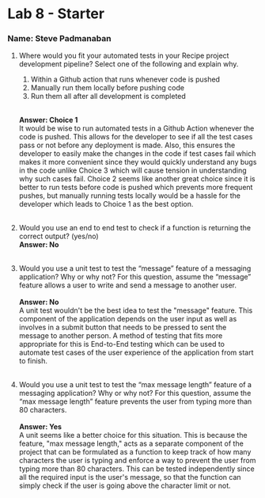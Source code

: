 # Lab 8 - Starter
### Name: Steve Padmanaban <br>
1. Where would you fit your automated tests in your Recipe project development pipeline? Select one of the following and explain why.

   1. Within a Github action that runs whenever code is pushed 
   2. Manually run them locally before pushing code
   3. Run them all after all development is completed<br><br>

    **Answer: Choice 1** <br>
    It would be wise to run automated tests in a Github Action whenever the code is pushed. This allows for the developer to see if all the test cases pass or not before any deployment is made. Also, this ensures the developer to easily make the changes in the code if test cases fail which makes it more convenient since they would quickly understand any bugs in the code unlike Choice 3 which will cause tension in understanding why such cases fail. Choice 2 seems like another great choice since it is better to run
    tests before code is pushed which prevents more frequent pushes, but manually running tests locally would be a hassle for the developer which leads to Choice 1 as the best option. <br><br>

2. Would you use an end to end test to check if a function is returning the correct output? (yes/no) <br>
    **Answer: No**<br><br>

3. Would you use a unit test to test the “message” feature of a messaging application? Why or why not? For this question, assume the “message” feature allows a user to write and send a message to another user. <br><br>
   **Answer: No** <br>
   A unit test wouldn't be the best idea to test the "message" feature. This component of the application depends on the user input as well as involves in a submit button that needs to be pressed to sent the message to another person. A method of testing that fits more appropriate for this is End-to-End testing which can be used to automate test cases of the user experience of the application from start to finish. <br><br>
   
4. Would you use a unit test to test the “max message length” feature of a messaging application? Why or why not? For this question, assume the “max message length” feature prevents the user from typing more than 80 characters. <br><br>
**Answer: Yes** <br>
A unit seems like a better choice for this situation. This is because the feature, "max message length," acts as a separate component of the project that can be formulated as a function to keep track of how many characters the user is typing and enforce a way to prevent the user from typing more than 80 characters. This can be tested independently since all the required input is the user's message, so that the function can simply check if the user is going above the character limit or not.
